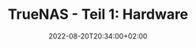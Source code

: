 ---
title: 'TrueNAS - Teil 1: Hardware'
date: 2022-08-20T20:34:00+02:00
draft: true
cover:
  image: header.jpeg
  caption: Photo by [Patrick Lindenberg](https://unsplash.com/@heapdump?utm_source=unsplash&utm_medium=referral&utm_content=creditCopyText) on [Unsplash](https://unsplash.com/s/photos/harddrive?utm_source=unsplash&utm_medium=referral&utm_content=creditCopyText)
---